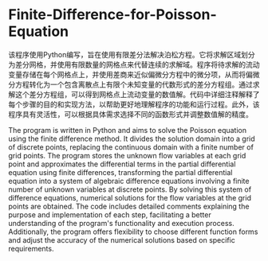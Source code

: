 # Finite-Difference-for-Poisson-Equation
该程序使用Python编写，旨在使用有限差分法解决泊松方程。它将求解区域划分为差分网格，并使用有限数量的网格点来代替连续的求解域。程序将待求解的流动变量存储在每个网格点上，并使用差商来近似偏微分方程中的微分项，从而将偏微分方程转化为一个包含离散点上有限个未知变量的代数形式的差分方程组。通过求解这个差分方程组，可以得到网格点上流动变量的数值解。代码中详细注释解释了每个步骤的目的和实现方法，以帮助更好地理解程序的功能和运行过程。此外，该程序具有灵活性，可以根据具体需求选择不同的函数形式并调整数值解的精度。

The program is written in Python and aims to solve the Poisson equation using the finite difference method. It divides the solution domain into a grid of discrete points, replacing the continuous domain with a finite number of grid points. The program stores the unknown flow variables at each grid point and approximates the differential terms in the partial differential equation using finite differences, transforming the partial differential equation into a system of algebraic difference equations involving a finite number of unknown variables at discrete points. By solving this system of difference equations, numerical solutions for the flow variables at the grid points are obtained. The code includes detailed comments explaining the purpose and implementation of each step, facilitating a better understanding of the program's functionality and execution process. Additionally, the program offers flexibility to choose different function forms and adjust the accuracy of the numerical solutions based on specific requirements.
